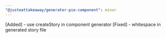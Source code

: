 ```yaml
---
"@justeattakeaway/generator-pie-component": minor
---
```


[Added] - use createStory in component generator
[Fixed] - whitespace in generated story file
